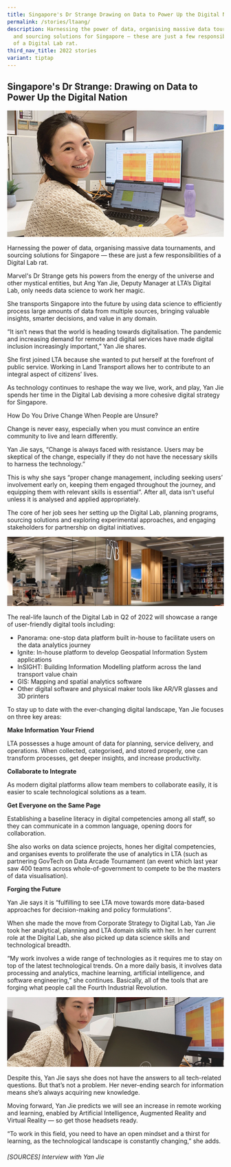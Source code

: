 ```yaml
---
title: Singapore's Dr Strange Drawing on Data to Power Up the Digital Nation
permalink: /stories/ltaang/
description: Harnessing the power of data, organising massive data tournaments,
  and sourcing solutions for Singapore — these are just a few responsibilities
  of a Digital Lab rat.
third_nav_title: 2022 stories
variant: tiptap
---
```

## Singapore's Dr Strange: Drawing on Data to Power Up the Digital Nation 

![](/images/stories/2022%20stories/dr%20strange/dr%20strange%201.png)

Harnessing the power of data, organising massive data tournaments, and sourcing solutions for Singapore — these are just a few responsibilities of a Digital Lab rat. 

Marvel's Dr Strange gets his powers from the energy of the universe and other mystical entities, but Ang Yan Jie, Deputy Manager at LTA’s Digital Lab, only needs data science to work her magic.  

She transports Singapore into the future by using data science to efficiently process large amounts of data from multiple sources, bringing valuable insights, smarter decisions, and value in any domain. 
 
“It isn’t news that the world is heading towards digitalisation. The pandemic and increasing demand for remote and digital services have made digital inclusion increasingly important,” Yan Jie shares. 
 
She first joined LTA because she wanted to put herself at the forefront of public service. Working in Land Transport allows her to contribute to an integral aspect of citizens’ lives. 
 
As technology continues to reshape the way we live, work, and play, Yan Jie spends her time in the Digital Lab devising a more cohesive digital strategy for Singapore. 
 
How Do You Drive Change When People are Unsure?

Change is never easy, especially when you must convince an entire community to live and learn differently.  
 
Yan Jie says, “Change is always faced with resistance. Users may be skeptical of the change, especially if they do not have the necessary skills to harness the technology.”

This is why she says “proper change management, including seeking users’ involvement early on, keeping them engaged throughout the journey, and equipping them with relevant skills is essential”. After all, data isn’t useful unless it is analysed and applied appropriately. 
 
The core of her job sees her setting up the Digital Lab, planning programs, sourcing solutions and exploring experimental approaches, and engaging stakeholders for partnership on digital initiatives. 

![](/images/stories/2022%20stories/dr%20strange/dr%20strange%202.png)
 
The real-life launch of the Digital Lab in Q2 of 2022 will showcase a range of user-friendly digital tools including: 
* Panorama: one-stop data platform built in-house to facilitate users on the data analytics journey 
* Ignite: In-house platform to develop Geospatial Information System applications 
* InSIGHT: Building Information Modelling platform across the land transport value chain 
* GIS: Mapping and spatial analytics software
* Other digital software and physical maker tools like AR/VR glasses and 3D printers 
 
To stay up to date with the ever-changing digital landscape, Yan Jie focuses on three key areas: 

**Make Information Your Friend**

LTA possesses a huge amount of data for planning, service delivery, and operations. When collected, categorised, and stored properly, one can transform processes, get deeper insights, and increase productivity. 

**Collaborate to Integrate**

As modern digital platforms allow team members to collaborate easily, it is easier to scale technological solutions as a team.  

**Get Everyone on the Same Page**

Establishing a baseline literacy in digital competencies among all staff, so they can communicate in a common language, opening doors for collaboration. 
 
She also works on data science projects, hones her digital competencies, and organises events to proliferate the use of analytics in LTA (such as partnering GovTech on Data Arcade Tournament (an event which last year saw 400 teams across whole-of-government to compete to be the masters of data visualisation). 

**Forging the Future**

Yan Jie says it is “fulfilling to see LTA move towards more data-based approaches for decision-making and policy formulations”. 

When she made the move from Corporate Strategy to Digital Lab, Yan Jie took her analytical, planning and LTA domain skills with her. In her current role at the Digital Lab, she also picked up data science skills and technological breadth. 

“My work involves a wide range of technologies as it requires me to stay on top of the latest technological trends. On a more daily basis, it involves data processing and analytics, machine learning, artificial intelligence, and software engineering,” she continues. Basically, all of the tools that are forging what people call the Fourth Industrial Revolution.

![](/images/stories/2022%20stories/dr%20strange/dr%20strange%203.png)

Despite this, Yan Jie says she does not have the answers to all tech-related questions. But that’s not a problem. Her never-ending search for information means she’s always acquiring new knowledge. 
 
Moving forward, Yan Jie predicts we will see an increase in remote working and learning, enabled by Artificial Intelligence, Augmented Reality and Virtual Reality — so get those headsets ready. 

“To work in this field, you need to have an open mindset and a thirst for learning, as the technological landscape is constantly changing,” she adds.

###### [SOURCES] Interview with Yan Jie